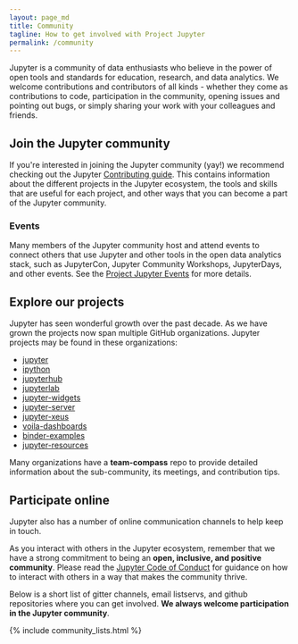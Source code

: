 ```yaml
---
layout: page_md
title: Community
tagline: How to get involved with Project Jupyter
permalink: /community
---
```


Jupyter is a community of data enthusiasts who believe in the power of open
tools and standards for education, research, and data analytics. We welcome
contributions and contributors of all kinds - whether they come as contributions
to code, participation in the community, opening issues and pointing out bugs,
or simply sharing your work with your colleagues and friends.

## Join the Jupyter community

If you're interested in joining the Jupyter community (yay!) we recommend
checking out the Jupyter [Contributing
guide](https://jupyter.readthedocs.io/en/latest/contributing/content-contributor.html).
This contains information about the different projects in the Jupyter ecosystem,
the tools and skills that are useful for each project, and other ways that you
can become a part of the Jupyter community.

### Events

Many members of the Jupyter community host and attend events to connect others that use
Jupyter and other tools in the open data analytics stack, such as JupyterCon, Jupyter Community Workshops, JupyterDays, and other events. See the [Project Jupyter Events](/events) for more details.

## Explore our projects

Jupyter has seen wonderful growth over the past decade. As we have grown the
projects now span multiple GitHub organizations. Jupyter projects may be found
in these organizations:

- [jupyter](https://github.com/jupyter)
- [ipython](https://github.com/ipython)
- [jupyterhub](https://github.com/jupyterhub)
- [jupyterlab](https://github.com/jupyterlab)
- [jupyter-widgets](https://github.com/jupyter-widgets)
- [jupyter-server](https://github.com/jupyter-server)
- [jupyter-xeus](https://github.com/jupyter-xeus)
- [voila-dashboards](https://github.com/voila-dashboards)
- [binder-examples](https://github.com/binder-examples)
- [jupyter-resources](https://github.com/jupyter-resources)

Many organizations have a **team-compass** repo to provide detailed information
about the sub-community, its meetings, and contribution tips. 

## Participate online

Jupyter also has a number of online communication channels to help keep in touch.

As you interact with others in the Jupyter ecosystem, remember that we have a strong
commitment to being an **open, inclusive, and positive community**. Please read the
[Jupyter Code of Conduct](https://github.com/jupyter/governance/blob/master/conduct/code_of_conduct.md) for guidance on how to interact with others in
a way that makes the community thrive.

Below is a short list of gitter channels, email listservs, and github repositories
where you can get involved. **We always welcome participation in the Jupyter community**.

{% include community_lists.html %}
